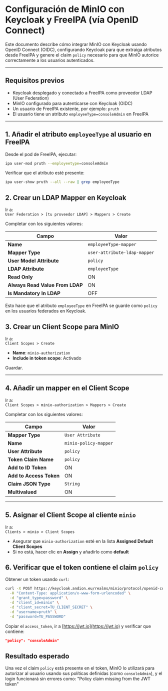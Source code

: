 # Configuración de MinIO con Keycloak y FreeIPA (vía OpenID Connect)

Este documento describe cómo integrar MinIO con Keycloak usando OpenID Connect (OIDC), configurando Keycloak para que extraiga atributos desde FreeIPA y genere el claim `policy` necesario para que MinIO autorice correctamente a los usuarios autenticados.

---

## Requisitos previos

- Keycloak desplegado y conectado a FreeIPA como proveedor LDAP (User Federation)
- MinIO configurado para autenticarse con Keycloak (OIDC)
- Un usuario de FreeIPA existente, por ejemplo: `pruth`
- El usuario tiene un atributo `employeeType=consoleAdmin` en FreeIPA

---

## 1. Añadir el atributo `employeeType` al usuario en FreeIPA

Desde el pod de FreeIPA, ejecutar:

```bash
ipa user-mod pruth --employeetype=consoleAdmin
```
Verificar que el atributo esté presente:

```bash
ipa user-show pruth --all --raw | grep employeeType
```

## 2. Crear un LDAP Mapper en Keycloak

Ir a:  
`User Federation > [tu proveedor LDAP] > Mappers > Create`

Completar con los siguientes valores:

| Campo                        | Valor                      |
|-----------------------------|-----------------------------|
| **Name**                    | `employeeType-mapper`       |
| **Mapper Type**             | `user-attribute-ldap-mapper`|
| **User Model Attribute**    | `policy`                    |
| **LDAP Attribute**          | `employeeType`              |
| **Read Only**               | ON                          |
| **Always Read Value From LDAP** |   ON                  |
| **Is Mandatory In LDAP**    |   OFF                       |

Esto hace que el atributo `employeeType` en FreeIPA se guarde como `policy` en los usuarios federados en Keycloak.

## 3. Crear un Client Scope para MinIO

Ir a:  
`Client Scopes > Create`

- **Name**: `minio-authorization`
- **Include in token scope**: Activado

Guardar.

---

## 4. Añadir un mapper en el Client Scope

Ir a:  
`Client Scopes > minio-authorization > Mappers > Create`

Completar con los siguientes valores:

| Campo                   | Valor                 |
|-------------------------|-----------------------|
| **Mapper Type**         | `User Attribute`      |
| **Name**                | `minio-policy-mapper` |
| **User Attribute**      | `policy`              |
| **Token Claim Name**    | `policy`              |
| **Add to ID Token**     | ON                    |
| **Add to Access Token** | ON                    |
| **Claim JSON Type**     | `String`              |
| **Multivalued**         | ON                    |

---

## 5. Asignar el Client Scope al cliente `minio`

Ir a:  
`Clients > minio > Client Scopes`

- Asegurar que `minio-authorization` esté en la lista **Assigned Default Client Scopes**
- Si no está, hacer clic en **Assign** y añadirlo como **default**
## 6. Verificar que el token contiene el claim `policy`

Obtener un token usando `curl`:

```bash
curl -X POST https://keycloak.andion.eu/realms/minio/protocol/openid-connect/token \
  -H "Content-Type: application/x-www-form-urlencoded" \
  -d "grant_type=password" \
  -d "client_id=minio" \
  -d "client_secret=TU_CLIENT_SECRET" \
  -d "username=pruth" \
  -d "password=TU_PASSWORD"
```
Copiar el `access_token`, ir a [https://jwt.io](https://jwt.io) y verificar que contiene:

```json
"policy": "consoleAdmin"
```

## Resultado esperado

Una vez el claim `policy` está presente en el token, MinIO lo utilizará para autorizar al usuario usando sus políticas definidas (como `consoleAdmin`), y el login funcionará sin errores como: "Policy claim missing from the JWT token"








